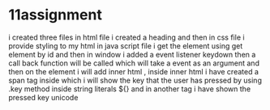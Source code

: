 # 11assignment
i created three files in html file i created a heading and then in css file i provide styling to my html in java script file i get the element using get element by id and then in window i added a event listener 
keydown then a call back function will be called which will take a event as an argument and then on the element i will add inner html , inside inner html i have created a span tag inside which i will show the key that the user has pressed by using .key method inside string literals ${} and in another tag i have shown the pressed key unicode
